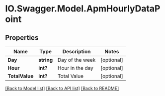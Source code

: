 # IO.Swagger.Model.ApmHourlyDataPoint
## Properties

Name | Type | Description | Notes
------------ | ------------- | ------------- | -------------
**Day** | **string** | Day of the week | [optional] 
**Hour** | **int?** | Hour in the day | [optional] 
**TotalValue** | **int?** | Total Value | [optional] 

[[Back to Model list]](../README.md#documentation-for-models) [[Back to API list]](../README.md#documentation-for-api-endpoints) [[Back to README]](../README.md)

